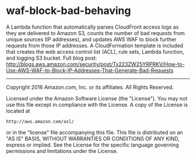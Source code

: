 # waf-block-bad-behaving

A Lambda function that automatically parses CloudFront access logs as they are delivered to Amazon S3, counts the number of bad requests from unique sources (IP addresses), and updates AWS WAF to block further requests from those IP addresses. A CloudFormation template is included that creates the web access control list (ACL), rule sets, Lambda function, and logging S3 bucket.
Full blog post: http://blogs.aws.amazon.com/security/post/Tx223ZW25YRPRKV/How-to-Use-AWS-WAF-to-Block-IP-Addresses-That-Generate-Bad-Requests

***

Copyright 2016 Amazon.com, Inc. or its affiliates. All Rights Reserved.

Licensed under the Amazon Software License (the "License"). You may not use this file except in compliance with the License. A copy of the License is located at

    http://aws.amazon.com/asl/

or in the "license" file accompanying this file. This file is distributed on an "AS IS" BASIS, WITHOUT WARRANTIES OR CONDITIONS OF ANY KIND, express or implied. See the License for the specific language governing permissions and limitations under the License.
